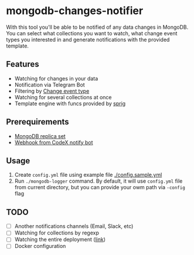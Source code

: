 # mongodb-changes-notifier

With this tool you'll be able to be notified of any data changes in MongoDB.
You can select what collections you want to watch, what change event types you interested in and generate notifications with the provided template.

## Features

- Watching for changes in your data
- Notification via Telegram Bot
- Filtering by [Change event type](https://docs.mongodb.com/manual/reference/change-events/)
- Watching for several collections at once
- Template engine with funcs provided by [sprig](https://github.com/Masterminds/sprig)

## Prerequirements

- [MongoDB replica set](https://docs.mongodb.com/manual/tutorial/deploy-replica-set/)
- [Webhook from CodeX notify bot](https://github.com/codex-bot/notify)

## Usage

1. Create `config.yml` file using example file [./config.sample.yml](./config.sample.yml)
2. Run `./mongodb-logger` command. By default, it will use `config.yml` file from current directory, but you can provide your owm path via `-config` flag

## TODO
- [ ] Another notifications channels (Email, Slack, etc)
- [ ] Watching for collections by regexp
- [ ] Watching the entire deployment ([link](https://docs.mongodb.com/manual/changeStreams/#watch-collection-database-deployment))
- [ ] Docker configuration